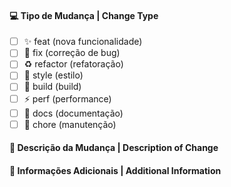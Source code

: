#### 💻 Tipo de Mudança | Change Type

<!-- Para tipo de mudança, altere [ ] para [x]. -->

- [ ] ✨ feat (nova funcionalidade)
- [ ] 🐛 fix (correção de bug)
- [ ] ♻️ refactor (refatoração)
- [ ] 💄 style (estilo)
- [ ] 👷 build (build)
- [ ] ⚡️ perf (performance)
- [ ] 📝 docs (documentação)
- [ ] 🔨 chore (manutenção)

#### 🔀 Descrição da Mudança | Description of Change

<!-- Obrigado pelo seu Pull Request. Por favor, forneça uma descrição acima. -->

#### 📝 Informações Adicionais | Additional Information

<!-- Adicione qualquer outro contexto sobre o Pull Request aqui. -->
